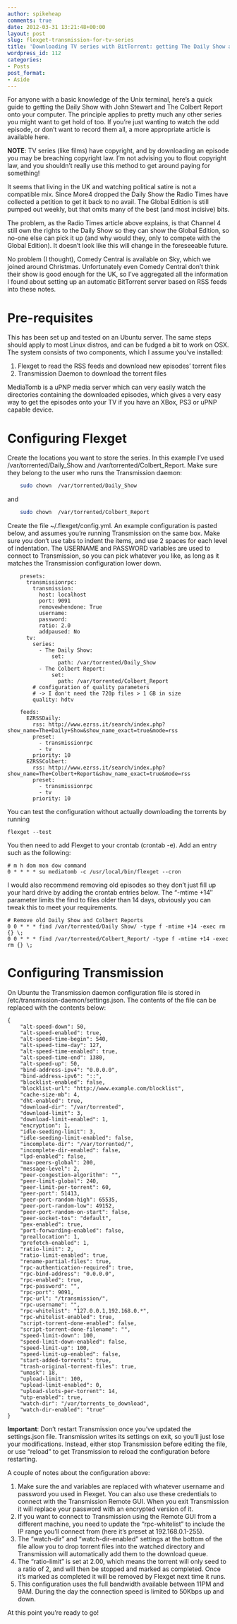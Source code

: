```yaml
---
author: spikeheap
comments: true
date: 2012-03-31 13:21:48+00:00
layout: post
slug: flexget-transmission-for-tv-series
title: 'Downloading TV series with BitTorrent: getting The Daily Show and The Colbert Report in the UK'
wordpress_id: 112
categories:
- Posts
post_format:
- Aside
---
```


For anyone with a basic knowledge of the Unix terminal, here’s a quick guide to getting the Daily Show with John Stewart and The Colbert Report onto your computer. The principle applies to pretty much any other series you might want to get hold of too. If you’re just wanting to watch the odd episode, or don’t want to record them all, a more appropriate article is available here.

**NOTE**: TV series (like films) have copyright, and by downloading an episode you may be breaching copyright law. I’m not advising you to flout copyright law, and you shouldn’t really use this method to get around paying for something!
<!-- more -->
It seems that living in the UK and watching political satire is not a compatible mix. Since More4 dropped the Daily Show the Radio Times have collected a petition to get it back to no avail. The Global Edition is still pumped out weekly, but that omits many of the best (and most incisive) bits. 

The problem, as the Radio Times article above explains, is that Channel 4 still own the rights to the Daily Show so they can show the Global Edition, so no-one else can pick it up (and why would they, only to compete with the Global Edition). It doesn’t look like this will change in the foreseeable future.

No problem (I thought), Comedy Central is available on Sky, which we joined around Christmas. Unfortunately even Comedy Central don’t think their show is good enough for the UK, so I’ve aggregated all the information I found about setting up an automatic BitTorrent server based on RSS feeds into these notes.



# Pre-requisites



This has been set up and tested on an Ubuntu server. The same steps should apply to most Linux distros, and can be fudged a bit to work on OSX. The system consists of two components, which I assume you’ve installed:





  1. Flexget to read the RSS feeds and download new episodes’ torrent files
  2. Transmission Daemon to download the torrent files



MediaTomb is a uPNP media server which can very easily watch the directories containing the downloaded episodes, which gives a very easy way to get the episodes onto your TV if you have an XBox, PS3 or uPNP capable device.
 


# Configuring Flexget



Create the locations you want to store the series. In this example I’ve used /var/torrented/Daily_Show and /var/torrented/Colbert_Report. Make sure they belong to the user who runs the Transmission daemon:


```bash    
    sudo chown  /var/torrented/Daily_Show
```

and

```bash  
    sudo chown  /var/torrented/Colbert_Report
```


Create the file ~/.flexget/config.yml. An example configuration is pasted below, and assumes you’re running Transmission on the same box. Make sure you don’t use tabs to indent the items, and use 2 spaces for each level of indentation. The USERNAME and PASSWORD variables are used to connect to Transmission, so you can pick whatever you like, as long as it matches the Transmission configuration lower down.


    
```
    presets:
      transmissionrpc:
        transmission:
          host: localhost
          port: 9091
          removewhendone: True
          username: 
          password: 
          ratio: 2.0
          addpaused: No
      tv:
        series:
          - The Daily Show:
              set:
                path: /var/torrented/Daily_Show
          - The Colbert Report:
              set:
                path: /var/torrented/Colbert_Report
        # configuration of quality parameters
        # -> I don't need the 720p files > 1 GB in size
        quality: hdtv
    
    feeds:
      EZRSSDaily:
        rss: http://www.ezrss.it/search/index.php?show_name=The+Daily+Show&show_name_exact=true&mode=rss
        preset:
          - transmissionrpc
          - tv
        priority: 10
      EZRSSColbert:
        rss: http://www.ezrss.it/search/index.php?show_name=The+Colbert+Report&show_name_exact=true&mode=rss
        preset:
          - transmissionrpc
          - tv
        priority: 10
```   



You can test the configuration without actually downloading the torrents by running


    
    flexget --test



You then need to add Flexget to your crontab (crontab -e). Add an entry such as the following:


    
    
    # m h dom mon dow command
    0 * * * * su mediatomb -c /usr/local/bin/flexget --cron
    



I would also recommend removing old episodes so they don’t just fill up your hard drive by adding the crontab entries below. The “-mtime +14″ parameter limits the find to files older than 14 days, obviously you can tweak this to meet your requirements.

    
    
    # Remove old Daily Show and Colbert Reports
    0 0 * * * find /var/torrented/Daily Show/ -type f -mtime +14 -exec rm {} \;
    0 0 * * * find /var/torrented/Colbert_Report/ -type f -mtime +14 -exec rm {} \;
    


	


# Configuring Transmission



On Ubuntu the Transmission daemon configuration file is stored in /etc/transmission-daemon/settings.json. The contents of the file can be replaced with the contents below:


    
    
    {
        "alt-speed-down": 50, 
        "alt-speed-enabled": true, 
        "alt-speed-time-begin": 540, 
        "alt-speed-time-day": 127, 
        "alt-speed-time-enabled": true, 
        "alt-speed-time-end": 1380, 
        "alt-speed-up": 50, 
        "bind-address-ipv4": "0.0.0.0", 
        "bind-address-ipv6": "::", 
        "blocklist-enabled": false, 
        "blocklist-url": "http://www.example.com/blocklist", 
        "cache-size-mb": 4, 
        "dht-enabled": true, 
        "download-dir": "/var/torrented", 
        "download-limit": 3, 
        "download-limit-enabled": 1, 
        "encryption": 1, 
        "idle-seeding-limit": 3, 
        "idle-seeding-limit-enabled": false, 
        "incomplete-dir": "/var/torrented/", 
        "incomplete-dir-enabled": false, 
        "lpd-enabled": false, 
        "max-peers-global": 200, 
        "message-level": 2, 
        "peer-congestion-algorithm": "", 
        "peer-limit-global": 240, 
        "peer-limit-per-torrent": 60, 
        "peer-port": 51413, 
        "peer-port-random-high": 65535, 
        "peer-port-random-low": 49152, 
        "peer-port-random-on-start": false, 
        "peer-socket-tos": "default", 
        "pex-enabled": true, 
        "port-forwarding-enabled": false, 
        "preallocation": 1, 
        "prefetch-enabled": 1, 
        "ratio-limit": 2, 
        "ratio-limit-enabled": true, 
        "rename-partial-files": true, 
        "rpc-authentication-required": true, 
        "rpc-bind-address": "0.0.0.0", 
        "rpc-enabled": true, 
        "rpc-password": "", 
        "rpc-port": 9091, 
        "rpc-url": "/transmission/", 
        "rpc-username": "", 
        "rpc-whitelist": "127.0.0.1,192.168.0.*", 
        "rpc-whitelist-enabled": true, 
        "script-torrent-done-enabled": false, 
        "script-torrent-done-filename": "",
        "speed-limit-down": 100, 
        "speed-limit-down-enabled": false, 
        "speed-limit-up": 100, 
        "speed-limit-up-enabled": false, 
        "start-added-torrents": true, 
        "trash-original-torrent-files": true, 
        "umask": 18, 
        "upload-limit": 100, 
        "upload-limit-enabled": 0, 
        "upload-slots-per-torrent": 14, 
        "utp-enabled": true, 
        "watch-dir": "/var/torrents_to_download", 
        "watch-dir-enabled": "true"
    }
    


	
	
**Important**: Don’t restart Transmission once you’ve updated the settings.json file. Transmission writes its settings on exit, so you’ll just lose your modifications. Instead, either stop Transmission before editing the file, or use “reload” to get Transmission to reload the configuration before restarting.

A couple of notes about the configuration above:




  1. Make sure the  and  variables are replaced with whatever username and password you used in Flexget. You can also use these credentials to connect with the Transmission Remote GUI. When you exit Transmission it will replace your password with an encrypted version of it.
  2. If you want to connect to Transmission using the Remote GUI from a different machine, you need to update the “rpc-whitelist” to include the IP range you’ll connect from (here it’s preset at 192.168.0.1-255).
  3. The “watch-dir” and “watch-dir-enabled” settings at the bottom of the file allow you to drop torrent files into the watched directory and Transmission will automatically add them to the download queue.
  4. The “ratio-limit” is set at 2.00, which means the torrent will only seed to a ratio of 2, and will then be stopped and marked as completed. Once it’s marked as completed it will be removed by Flexget next time it runs.
  5. This configuration uses the full bandwidth available between 11PM and 9AM. During the day the connection speed is limited to 50Kbps up and down.



At this point you’re ready to go!
